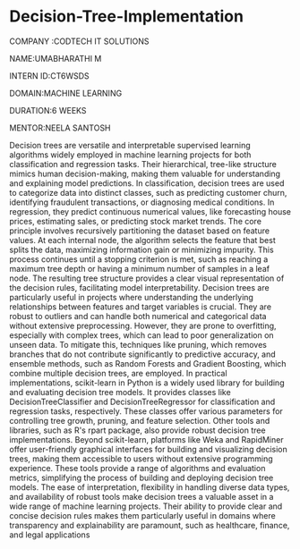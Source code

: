 # Decision-Tree-Implementation

COMPANY :CODTECH IT SOLUTIONS

NAME:UMABHARATHI M

INTERN ID:CT6WSDS

DOMAIN:MACHINE LEARNING

DURATION:6 WEEKS

MENTOR:NEELA SANTOSH

Decision trees are versatile and interpretable supervised learning algorithms widely employed in machine learning projects for both classification and regression tasks. Their hierarchical, tree-like structure mimics human decision-making, making them valuable for understanding and explaining model predictions. In classification, decision trees are used to categorize data into distinct classes, such as predicting customer churn, identifying fraudulent transactions, or diagnosing medical conditions. In regression, they predict continuous numerical values, like forecasting house prices, estimating sales, or predicting stock market trends.
The core principle involves recursively partitioning the dataset based on feature values. At each internal node, the algorithm selects the feature that best splits the data, maximizing information gain or minimizing impurity. This process continues until a stopping criterion is met, such as reaching a maximum tree depth or having a minimum number of samples in a leaf node. The resulting tree structure provides a clear visual representation of the decision rules, facilitating model interpretability.
Decision trees are particularly useful in projects where understanding the underlying relationships between features and target variables is crucial. They are robust to outliers and can handle both numerical and categorical data without extensive preprocessing. However, they are prone to overfitting, especially with complex trees, which can lead to poor generalization on unseen data. To mitigate this, techniques like pruning, which removes branches that do not contribute significantly to predictive accuracy, and ensemble methods, such as Random Forests and Gradient Boosting, which combine multiple decision trees, are employed.
In practical implementations, scikit-learn in Python is a widely used library for building and evaluating decision tree models. It provides classes like DecisionTreeClassifier and DecisionTreeRegressor for classification and regression tasks, respectively. These classes offer various parameters for controlling tree growth, pruning, and feature selection. Other tools and libraries, such as R's rpart package, also provide robust decision tree implementations.
Beyond scikit-learn, platforms like Weka and RapidMiner offer user-friendly graphical interfaces for building and visualizing decision trees, making them accessible to users without extensive programming experience. These tools provide a range of algorithms and evaluation metrics, simplifying the process of building and deploying decision tree models.
The ease of interpretation, flexibility in handling diverse data types, and availability of robust tools make decision trees a valuable asset in a wide range of machine learning projects. Their ability to provide clear and concise decision rules makes them particularly useful in domains where transparency and explainability are paramount, such as healthcare, finance, and legal applications
